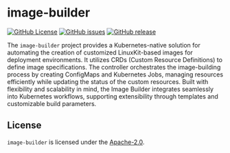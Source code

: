 # image-builder

[![GitHub License](https://img.shields.io/github/license/anza-labs/image-builder)][license]
[![GitHub issues](https://img.shields.io/github/issues/anza-labs/image-builder)](https://github.com/anza-labs/image-builder/issues)
[![GitHub release](https://img.shields.io/github/release/anza-labs/image-builder)](https://GitHub.com/anza-labs/image-builder/releases/)

The `image-builder` project provides a Kubernetes-native solution for automating the creation of customized LinuxKit-based images for deployment environments. It utilizes CRDs (Custom Resource Definitions) to define image specifications. The controller orchestrates the image-building process by creating ConfigMaps and Kubernetes Jobs, managing resources efficiently while updating the status of the custom resources. Built with flexibility and scalability in mind, the Image Builder integrates seamlessly into Kubernetes workflows, supporting extensibility through templates and customizable build parameters.

## License

`image-builder` is licensed under the [Apache-2.0][license].

<!-- Resources -->

[license]: https://github.com/anza-labs/image-builder/blob/main/LICENSE
